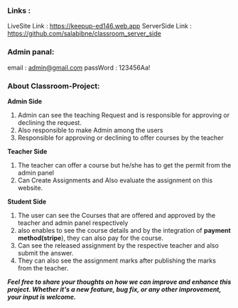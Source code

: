 ### Links :
LiveSite Link :  https://keepup-ed146.web.app
ServerSide Link : https://github.com/salabibne/classroom_server_side
### Admin panal:
email : admin@gmail.com
passWord : 123456Aa!
### About Classroom-Project:
**Admin Side**
1. Admin can see the teaching Request and is responsible for approving or declining the request.
2. Also responsible to make Admin among the users
3. Responsible for approving or declining to offer courses by the teacher
   
**Teacher Side**
1. The teacher can offer a course but he/she has to get the permit from the admin panel
2. Can Create Assignments and Also evaluate the assignment on this website.

**Student Side**
1. The user can see the Courses that are offered and  approved by the teacher and admin panel respectively
2.  also enables to see the course details and by the integration of **payment method(stripe**), they can also pay for the course.
3. Can see the released assignment by the respective teacher and also submit the answer.
4. They can also see the assignment marks after publishing the marks from the teacher.

***Feel free to share your thoughts on how we can improve and enhance this project. Whether it's a new feature, bug fix, or any other improvement, your input is welcome.***
